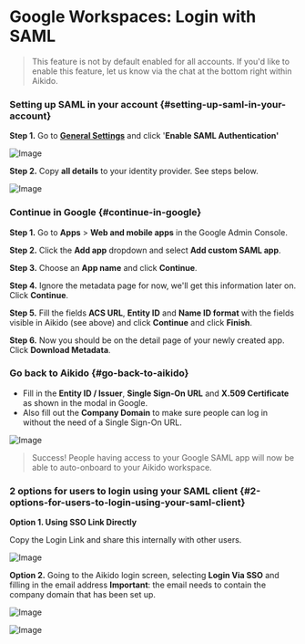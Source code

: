 # Google Workspaces: Login with SAML

> This feature is not by default enabled for all accounts. If you'd like to enable this feature, let us know via the chat at the bottom right within Aikido.

### Setting up SAML in your account {#setting-up-saml-in-your-account}

**Step 1.** Go to [**General Settings**](https://app.aikido.dev/settings/account) and click '**Enable SAML Authentication'**

![Image](https://ucarecdn.com/6bb8581e-5aab-49a3-8ce8-4b5f13a49749/)

**Step 2.** Copy **all details** to your identity provider. See steps below.

![Image](https://ucarecdn.com/131b2923-631f-42e8-af65-87faa35c50e0/)

### Continue in Google {#continue-in-google}

**Step 1.** Go to **Apps** &gt; **Web and mobile apps** in the Google Admin Console.

**Step 2.** Click the **Add app** dropdown and select **Add custom SAML app**.

**Step 3.** Choose an **App name**  and click **Continue**.

**Step 4.** Ignore the metadata page for now, we'll get this information later on. Click **Continue**.

**Step 5.** Fill the fields **ACS URL**, **Entity ID** and **Name ID format** with the fields visible in Aikido (see above) and click **Continue** and click **Finish**.

**Step 6.** Now you should be on the detail page of your newly created app. Click **Download Metadata**.

### Go back to Aikido {#go-back-to-aikido}

- Fill in the **Entity ID / Issuer**, **Single Sign-On URL** and **X.509 Certificate** as shown in the modal in Google. 
- Also fill out the **Company Domain** to make sure people can log in without the need of a Single Sign-On URL.

![Image](https://ucarecdn.com/33ba5a40-204e-4c76-8a85-971b8115c30b/)

> Success! People having access to your Google SAML app will now be able to auto-onboard to your Aikido workspace.

### 2 options for users to login using your SAML client {#2-options-for-users-to-login-using-your-saml-client}

**Option 1. Using SSO Link Directly**

Copy the Login Link and share this internally with other users.

![Image](https://ucarecdn.com/d44ce4f2-726b-4108-b8d5-bb83c49b1490/)

**Option 2.** Going to the Aikido login screen, selecting **Login Via SSO** and filling in the email address **Important**: the email needs to contain the company domain that has been set up.

![Image](https://ucarecdn.com/fa842428-89f5-4aa8-91a4-56cc2a7533eb/)

![Image](https://ucarecdn.com/2ec57086-151e-48f9-ab55-0c1ac60cafb1/)